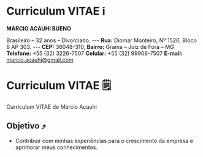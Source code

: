 # Curriculum VITAE ℹ️
**MARCIO ACAUHI BUENO**                                                                                   

Brasileiro – 32 anos – Divorciado. --- 
**Rua:** Diomar Monteiro, Nº 1520, Bloco 6 AP 303. ---
**CEP:** 36048-310, **Bairro:** Grama – Juiz de Fora – MG
**Telefone:** +55 (32) 3226-7507 **Celular:** +55 (32) 99906-7507
**E-mail:** marcio.acauhi@gmail.com

# Curriculum VITAE 🗒️
Curriculum VITAE de Márcio Acauhi
## Objetivo ⤴️
 - Contribuir com minhas experiências para o crescimento da empresa e aprimorar meus conhecimentos.                                  
